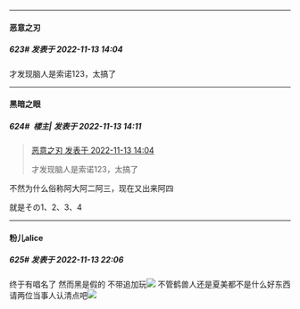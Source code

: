 

*****

####  恶意之刃  
##### 623#       发表于 2022-11-13 14:04

才发现脑人是索诺123，太搞了



*****

####  黑暗之眼  
##### 624#         楼主| 发表于 2022-11-13 14:11

<blockquote><a href="httphttps://bbs.saraba1st.com/2b/forum.php?mod=redirect&amp;goto=findpost&amp;pid=58413083&amp;ptid=2035265" target="_blank">恶意之刃 发表于 2022-11-13 14:04</a>

才发现脑人是索诺123，太搞了</blockquote>
不然为什么俗称阿大阿二阿三，现在又出来阿四

就是その1、2、3、4



*****

####  粉儿alice  
##### 625#       发表于 2022-11-13 22:06

终于有唱名了 然而黑是假的 不带追加玩<img src="https://static.saraba1st.com/image/smiley/face2017/067.png" referrerpolicy="no-referrer">
不管鹤兽人还是夏美都不是什么好东西 请两位当事人认清点吧<img src="https://static.saraba1st.com/image/smiley/face2017/037.png" referrerpolicy="no-referrer">

